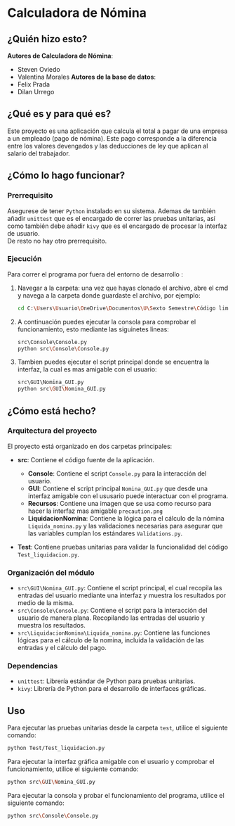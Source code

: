# Calculadora de Nómina
## ¿Quién hizo esto?
**Autores de Calculadora de Nómina**:
- Steven Oviedo
- Valentina Morales
**Autores de la base de datos**:
- Felix Prada
- Dilan Urrego
## ¿Qué es y para qué es?
Este proyecto es una aplicación que calcula el total a pagar de una empresa a un empleado (pago de nómina). Este pago corresponde a la diferencia entre los valores devengados y las deducciones de ley que aplican al salario del trabajador.
## ¿Cómo lo hago funcionar?
### Prerrequisito
Asegurese de tener ``Python`` instalado en su sistema. Ademas de también añadir `unittest` que es el encargado de correr las pruebas unitarias, así como también debe añadir `kivy`  que es el encargado de procesar la interfaz de usuario.<br>
De resto no hay otro prerrequisito.

### Ejecución
Para correr el programa por fuera del entorno de desarrollo :
1. Navegar a la carpeta: una vez que hayas clonado el archivo, abre el cmd y navega a la carpeta donde guardaste el archivo, por ejemplo:
   ```bash
   cd C:\Users\Usuario\OneDrive\Documentos\U\Sexto Semestre\Código limpio\Clean-Code-1
   ``` 
2. A continuación puedes ejecutar la consola para comprobar el funcionamiento, esto mediante las siguinetes lineas: <br>
   ```bash
   src\Console\Console.py
   python src\Console\Console.py
   ```
3. Tambien puedes ejecutar el script principal donde se encuentra la interfaz, la cual es mas amigable con el usuario: <br>
   ```bash
   src\GUI\Nomina_GUI.py
   python src\GUI\Nomina_GUI.py
   ```

## ¿Cómo está hecho?
### Arquitectura del proyecto
El proyecto está organizado en dos carpetas principales:
- **src**: Contiene el código fuente de la aplicación.
   - **Console**: Contiene el script `Console.py` para la interacción del usuario.
   - **GUI**: Contiene el script principal `Nomina_GUI.py` que desde una interfaz amigable con el ususario puede interactuar con el programa.
   - **Recursos**: Contiene una imagen que se usa como recurso para hacer la interfaz mas amigable `precaution.png` 
   - **LiquidacionNomina**: Contiene la lógica para el cálculo de la nómina `Liquida_nomina.py` y las validaciones necesarias para asegurar que las variables cumplan los estándares `Validations.py`.
  
- **Test**: Contiene pruebas unitarias para validar la funcionalidad del código `Test_liquidacion.py`.
### Organización del módulo
- `src\GUI\Nomina_GUI.py`: Contiene el script principal, el cual recopila las entradas del usuario mediante una interfaz y muestra los resultados por medio de la misma.
- `src\Console\Console.py`: Contiene el script para la interacción del usuario de manera plana. Recopilando las entradas del usuario y muestra los resultados.
- `src\LiquidacionNomina\Liquida_nomina.py`: Contiene las funciones lógicas para el cálculo de la nomina, incluida la validación de las entradas y el cálculo del pago.
### Dependencias
- `unittest`: Librería estándar de Python para pruebas unitarias.
- `kivy`: Librería de Python para el desarrollo de interfaces gráficas.
## Uso
Para ejecutar las pruebas unitarias desde la carpeta `test`, utilice el siguiente comando:
```bash
python Test/Test_liquidacion.py
```
Para ejecutar la interfaz gráfica amigable con el usuario y comprobar el funcionamiento, utilice el siguiente comando:
```bash
python src\GUI\Nomina_GUI.py
```
Para ejecutar la consola y probar el funcionamiento del programa, utilice el siguiente comando:
```bash
python src\Console\Console.py
```
